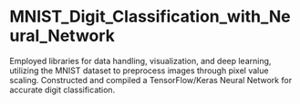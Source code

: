 # MNIST_Digit_Classification_with_Neural_Network
Employed libraries for data handling, visualization, and deep learning, utilizing the MNIST dataset to preprocess images through pixel value scaling. Constructed and compiled a TensorFlow/Keras Neural Network for accurate digit classification.
